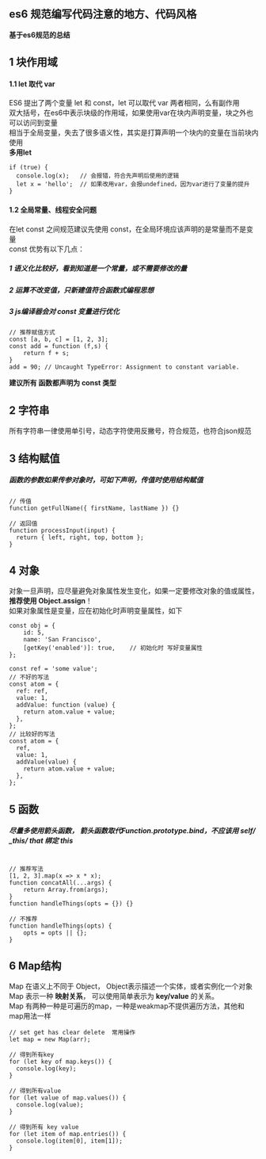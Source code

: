 ## es6 规范编写代码注意的地方、代码风格
**基于es6规范的总结**

## 1 块作用域
#### 1.1 let 取代 var   <br />
ES6 提出了两个变量 let 和 const，let 可以取代 var 两者相同，么有副作用 <br />
双大括号，在es6中表示块级的作用域，如果使用var在块内声明变量，块之外也可以访问到变量 <br />
相当于全局变量，失去了很多语义性，其实是打算声明一个块内的变量在当前块内使用 <br />
**多用let**
```
if (true) {
  console.log(x);   // 会报错，符合先声明后使用的逻辑
  let x = 'hello';  // 如果改用var，会报undefined，因为var进行了变量的提升
}
```

#### 1.2 全局常量、线程安全问题   <br />
在let const 之间规范建议先使用 const，在全局环境应该声明的是常量而不是变量 <br />
const 优势有以下几点：
##### 1 语义化比较好，看到知道是一个常量，或不需要修改的量
##### 2 运算不改变值，只新建值符合函数式编程思想
##### 3 js编译器会对 const 变量进行优化
```
// 推荐赋值方式
const [a, b, c] = [1, 2, 3];
const add = function (f,s) {
    return f + s;
}
add = 90; // Uncaught TypeError: Assignment to constant variable. 
```
 **建议所有 函数都声明为 const 类型** 

## 2 字符串
所有字符串一律使用单引号，动态字符使用反撇号，符合规范，也符合json规范 <br />

## 3 结构赋值
##### 函数的参数如果传参对象时，可如下声明，传值时使用结构赋值
```
// 传值
function getFullName({ firstName, lastName }) {}

// 返回值
function processInput(input) {
  return { left, right, top, bottom };
}
```
## 4 对象
对象一旦声明，应尽量避免对象属性发生变化，如果一定要修改对象的值或属性，**推荐使用 Object.assign**！ <br />
如果对象属性是变量，应在初始化时声明变量属性，如下
```
const obj = {
    id: 5,
    name: 'San Francisco',
    [getKey('enabled')]: true,    // 初始化时 写好变量属性
};

const ref = 'some value';
// 不好的写法
const atom = {
  ref: ref,
  value: 1,
  addValue: function (value) {
    return atom.value + value;
  },
};
// 比较好的写法
const atom = {
  ref,
  value: 1,
  addValue(value) {
    return atom.value + value;
  },
};
```

## 5 函数
##### 尽量多使用箭头函数， 箭头函数**取代Function.prototype.bind**，不应该用 self/ _this/ that 绑定 this
```

// 推荐写法
[1, 2, 3].map(x => x * x);
function concatAll(...args) {
    return Array.from(args);
}
function handleThings(opts = {}) {}

// 不推荐
function handleThings(opts) {
    opts = opts || {};
}

```

## 6 Map结构
Map 在语义上不同于 Object， Object表示描述一个实体，或者实例化一个对象 <br />
Map 表示一种 **映射关系**， 可以使用简单表示为 **key/value** 的关系。 <br />
Map 有两种一种是可遍历的map，一种是weakmap不提供遍历方法，其他和map用法一样 <br />
```
// set get has clear delete  常用操作
let map = new Map(arr);

// 得到所有key
for (let key of map.keys()) {
  console.log(key);
}

// 得到所有value
for (let value of map.values()) {
  console.log(value);
}

// 得到所有 key value
for (let item of map.entries()) {
  console.log(item[0], item[1]);
}
```

